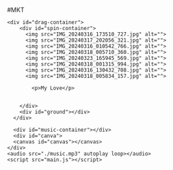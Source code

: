 #MKT
<!DOCTYPE html>
<html lang="vi">
<head>
    <meta charset="UTF-8">
    <meta http-equiv="X-UA-Compatible" content="IE=edge">
    <meta name="viewport" content="width=device-width, initial-scale=1.0">
    <title>I Love You</title>
    <link rel="shortcut icon" href="./icon.png" type="image/x-icon">
    <link rel="stylesheet" href="main.css">
    <link rel="preconnect" href="https://fonts.googleapis.com">
    <link rel="preconnect" href="https://fonts.gstatic.com" crossorigin>
    <link href="https://fonts.googleapis.com/css2?family=Dancing+Script&display=swap" rel="stylesheet">
</head>
<body>
    
    <div id="drag-container">
        <div id="spin-container">
          <img src="IMG_20240316_173510_727.jpg" alt="">
          <img src="IMG_20240317_202056_321.jpg" alt="">
          <img src="IMG_20240316_010542_766.jpg" alt="">
          <img src="IMG_20240318_005710_360.jpg" alt="">
          <img src="IMG_20240323_165945_569.jpg" alt="">
          <img src="IMG_20240318_001315_994.jpg" alt="">
          <img src="IMG_20240316_130432_708.jpg" alt="">
          <img src="IMG_20240318_005834_157.jpg" alt="">
          
            <p>My Love</p>
          
        
        </div>
        <div id="ground"></div>
      </div>
      
      <div id="music-container"></div>
      <div id="canva">
      <canvas id="canvas"></canvas>
    </div>
    <audio src="./music.mp3" autoplay loop></audio>
    <script src="main.js"></script>
</body>
</html>
